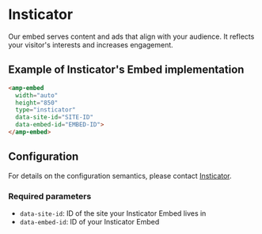 <!---
Copyright 2019 The AMP HTML Authors. All Rights Reserved.

Licensed under the Apache License, Version 2.0 (the "License");
you may not use this file except in compliance with the License.
You may obtain a copy of the License at

      http://www.apache.org/licenses/LICENSE-2.0

Unless required by applicable law or agreed to in writing, software
distributed under the License is distributed on an "AS-IS" BASIS,
WITHOUT WARRANTIES OR CONDITIONS OF ANY KIND, either express or implied.
See the License for the specific language governing permissions and
limitations under the License.
-->

# Insticator

Our embed serves content and ads that align with your audience. 
It reflects your visitor's interests and increases engagement.

## Example of Insticator's Embed implementation


```html
<amp-embed
  width="auto"
  height="850"
  type="insticator"
  data-site-id="SITE-ID"
  data-embed-id="EMBED-ID">
</amp-embed>
```

## Configuration

For details on the configuration semantics, please contact [Insticator](https://www.insticator.com/contact/).

### Required parameters

- `data-site-id`: ID of the site your Insticator Embed lives in
- `data-embed-id`: ID of your Insticator Embed
